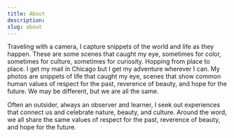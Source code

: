 ```yaml
---
title: About
description:
slug: about
---
```


Traveling with a camera, I capture snippets of the world and life as they happen. These are some scenes that caught my eye, sometimes for color, sometimes for culture, sometimes for curiosity. Hopping from place to place. I get my mail in Chicago but I get my adventure wherever I can.  My photos are snippets of life that caught my eye, scenes that show common human values of respect for the past, reverence of beauty, and hope for the future. We may be different, but we are all the same.

Often an outsider, always an observer and learner, I seek out experiences that connect us and celebrate nature, beauty, and culture. Around the word, we all share the same values of respect for the past, reverence of beauty, and hope for the future.
